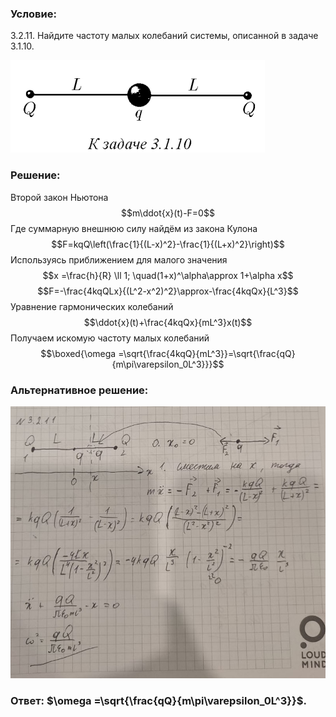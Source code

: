 ###  Условие: 

$3.2.11.$ Найдите частоту малых колебаний системы, описанной в задаче 3.1.10. 

![|407x148, 67%](../../img/3.2.11/statement.png) 

###  Решение: 

Второй закон Ньютона $$m\ddot{x}(t)-F=0$$ Где суммарную внешнюю силу найдём из закона Кулона $$F=kqQ\left(\frac{1}{(L-x)^2}-\frac{1}{(L+x)^2}\right)$$ Используясь приближением для малого значения $$x =\frac{h}{R} \ll 1; \quad(1+x)^\alpha\approx 1+\alpha x$$ $$F=-\frac{4kqQLx}{(L^2-x^2)^2}\approx-\frac{4kqQx}{L^3}$$ Уравнение гармонических колебаний $$\ddot{x}(t)+\frac{4kqQx}{mL^3}x(t)$$ Получаем искомую частоту малых колебаний $$\boxed{\omega =\sqrt{\frac{4kqQ}{mL^3}}=\sqrt{\frac{qQ}{m\pi\varepsilon_0L^3}}}$$ 

###  Альтернативное решение: 

![|803x694, 67%](../../img/3.2.11/01.jpg) 

###  Ответ: $\omega =\sqrt{\frac{qQ}{m\pi\varepsilon_0L^3}}$. 

### 
